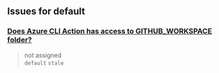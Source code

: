 ## Issues for default
  
###  [Does Azure CLI Action has access to GITHUB_WORKSPACE folder?](https://github.com/Azure/cli/issues/18)  
> not assigned  
  `default` `stale`